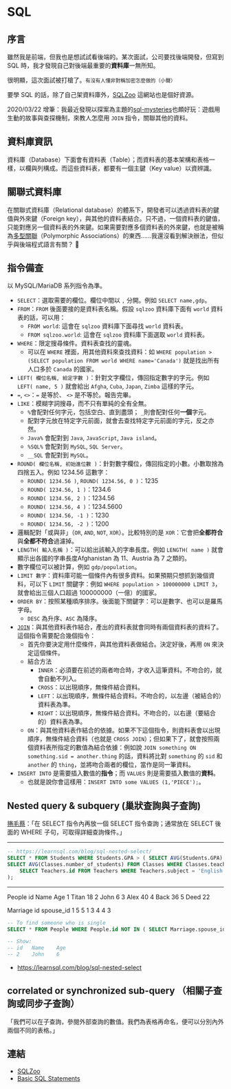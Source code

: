 # SQL

## 序言

雖然我是前端，但我也是想試試看後端的。某次面試，公司要找後端開發，但寫到 SQL 時，我才發現自己對後端最重要的**資料庫**一無所知。

很明顯，這次面試被打槍了。<small>有沒有人懂非對稱加密怎麼做的（小聲）</small>

要學 SQL 的話，除了自己架資料庫外，[SQLZoo](https://sqlzoo.net) 這網站也是個好資源。

2020/03/22 增筆：我最近發現以探案為主題的[sql-mysteries](http://mystery.knightlab.com)也頗好玩：遊戲用生動的故事與查探機制，來教人怎麼用 `JOIN` 指令，關聯其他的資料。

## 資料庫資訊

資料庫（Database）下面會有資料表（Table）；而資料表的基本架構和表格一樣，以欄與列構成。而這些資料表，都要有一個主鍵（Key value）以資辨識。

## 關聯式資料庫

在關聯式資料庫（Relational database）的體系下，開發者可以透過資料表的鍵值與外來鍵（Foreign key），與其他的資料表結合。只不過，一個資料表的鍵值，只能對應另一個資料表的外來鍵。如果需要對應多個資料表的外來鍵，也就是被稱為[多型關聯](https://stackoverflow.com/a/2003042/7162445)（Polymorphic Associations）的東西......我還沒看到解決辦法，但似乎與後端程式語言有關？ 🤔

## 指令備查

以 MySQL/MariaDB 系列指令為準。

* `SELECT`：選取需要的欄位。欄位中間以 `,` 分開。例如 `SELECT name,gdp`。
* `FROM`：`FROM` 後面要接的是資料表名稱。假設 `sqlzoo` 資料庫下面有 `world` 資料表的話，可以用：
  * `FROM world`: 這會在 `sqlzoo` 資料庫下面尋找 `world` 資料表。
  * `FROM sqlzoo.world`: 這會在 `sqlzoo` 資料庫下面選取 `world` 資料表。
* `WHERE`：限定搜尋條件。資料表查找的靈魂。
  * 可以在 `WHERE` 裡面，用其他資料來查找資料：如 `WHERE population > (SELECT population FROM world WHERE name='Canada')` 就是找出所有人口多於 `Canada` 的國家。
* `LEFT( 欄位名稱, 給定字數 )`：針對文字欄位，傳回指定數字的字元。例如 `LEFT( name, 5 )` 就會給出 `Afgha`, `Cuba`, `Japan`, `Zimba` 這樣的字元。
* `=`, `<>`：`=` 是等於、 `<>` 是不等於。報告完畢。
* `LIKE`：模糊字詞搜尋，而不只有單純的全有全無。
  * `%`會配對任何字元，包括空白、直到盡頭； `_`則會配對任何**一個**字元。
  * 配對字元放在特定字元前面，就會去查找特定字元前面的字元，反之亦然。
  * `Java%` 會配對到 `Java`, `JavaScript`, `Java island`。
  * `%SQL%` 會配對到 `MySQL`, `SQL Server`。
  * `__SQL` 會配對到 `MySQL`。
* `ROUND( 欄位名稱, 初始進位數 )`：針對數字欄位，傳回指定的小數。小數取捨為四捨五入。例如 1234.56 這數字：
  * `ROUND( 1234.56 )`, `ROUND( 1234.56, 0 )`：1235
  * `ROUND( 1234.56, 1 )`：1234.6
  * `ROUND( 1234.56, 2 )`：1234.56
  * `ROUND( 1234.56, 4 )`：1234.5600
  * `ROUND( 1234.56, -1 )`：1230
  * `ROUND( 1234.56, -2 )`：1200
* 邏輯配對「或與非」（`OR`, `AND`, `NOT`, `XOR`）。比較特別的是 `XOR`：它會把**全都符合**與**全都不符合**過濾掉。
* `LENGTH( 輸入名稱 )`：可以給出該輸入的字串長度。例如 `LENGTH( name )` 就會顯示出各國的字串長度Afghanistan 為 11、Austria 為 7 之類的。
* 數字欄位可以被計算，例如 `gdp/population`。
* `LIMIT 數字`：資料庫可能一個條件內有很多資料。如果預期只想抓到幾個資料，可以下 `LIMIT` 關鍵字：例如 `WHERE population > 100000000 LIMIT 3`，就會給出三個人口超過 100000000（一億）的國家。
* `ORDER BY`：按照某種順序排序。後面能下關鍵字：可以是數字、也可以是羅馬字母。
  * `DESC` 為升序、`ASC` 為降序。
* [`JOIN`](https://mariadb.com/kb/en/joining-tables-with-join-clauses)：與其他資料表作結合，產出的資料表就會同時有兩個資料表的資料了。這個指令需要配合幾個指令：
  * 首先你要決定用什麼條件，與其他資料表做結合。決定好後，再用 `ON` 來決定這個條件。
  * 結合方法
    * `INNER`：必須要在前述的兩者吻合時，才收入這筆資料。不吻合的，就會自動不列入。
    * `CROSS`：以出現順序，無條件結合資料。
    * `LEFT`：以出現順序，無條件結合資料。不吻合的，以左邊（被結合的）資料表為準。
    * `RIGHT`：以出現順序，無條件結合資料。不吻合的，以右邊（要結合的）資料表為準。
  * `ON`：與其他資料表作結合的依據。如果不下這個指令，則資料表會以出現順序，無條件結合資料（也就是 `CROSS JOIN`）；但如果下了，就會按照兩個資料表所指定的數值為結合依據：例如說 `JOIN something ON something.sid = another.thing` 的話，資料將比對 `something` 的 `sid` 和 `another` 的 `thing`，並將吻合兩者的欄位，當作是同一筆資料。
* `INSERT INTO` 是需要插入數值的**指令**；而 `VALUES` 則是需要插入數值的**資料**。
  * 也就是說你會這樣用：`INSERT INTO some VALUES (1,'PIECE');`。

## Nested query & subquery (巢狀查詢與子查詢)

[捲毛蔡](https://ithelp.ithome.com.tw/articles/10219497)：「在 SELECT 指令內再放一個 SELECT 指令查詢；通常放在 SELECT 後面的 WHERE 子句，可取得詳細查詢條件。」

---

```sql
-- https://learnsql.com/blog/sql-nested-select/
SELECT * FROM Students WHERE Students.GPA > ( SELECT AVG(Students.GPA) FROM Students );
SELECT AVG(Classes.number_of_students) FROM Classes WHERE Classes.teacher_id IN (
    SELECT Teachers.id FROM Teachers WHERE Teachers.subject = 'English' OR Teachers.subject = 'History'
);
```

---

People
id 	Name 	Age
1 	Titan 	18
2 	John 	6
3 	Alex 	40
4 	Back 	36
5 	Deed 	22

Marriage
id 	spouse_id
1 	5
5 	1
3 	4
4 	3

```sql
-- To find someone who is single
SELECT * FROM People WHERE People.id NOT IN ( SELECT Marriage.spouse_id FROM Marriage );

-- Show:
-- id 	Name 	Age
-- 2 	John 	6
```

* <https://learnsql.com/blog/sql-nested-select>

## correlated or synchronized sub-query （相關子查詢或同步子查詢）

「我們可以在子查詢，參閱外部查詢的數值。我們為表格再命名，便可以分別內外兩個不同的表格。」

## 連結

* [SQLZoo](https://sqlzoo.net)
* [Basic SQL Statements](https://mariadb.com/kb/en/library/basic-sql-statements)